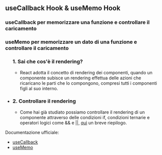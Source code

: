 ## useCallback Hook & useMemo Hook


### useCallback per memorizzare una funzione e controllare il caricamento
### useMemo per memorizzare un dato di una funzione e controllare il caricamento

<ul
    <li><h3>1. Sai che cos'è il rendering?</h3></li>
    <ul>
        <li>
            React adotta il concetto di rendering dei componenti, quando un componente subisce un rendering effettua delle azioni che ricaricano le parti che lo compongono,
            compresi tutti i componenti figli al suo interno.
        </li>
     </ul>
    <li><h3>2. Controllare il rendering</h3></li>
    <ul>
        <li>
            Come hai già studiato possiamo controllare il rendering di un componente attraverso delle condizioni if, condizioni ternarie e operatori logici come && e ||, <a href="https://kinsta.com/it/blog/rendering-condizionale-react/">quì</a> un breve riepilogo.
        </li>
     </ul>
</ul>


Documentazione ufficiale:
- [useCallback](https://react.dev/reference/react/useCallback)
- [useMemo](https://react.dev/reference/react/useMemo)
